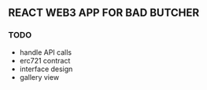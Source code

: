## REACT WEB3 APP FOR BAD BUTCHER

### TODO
- handle API calls
- erc721 contract
- interface design
- gallery view 
